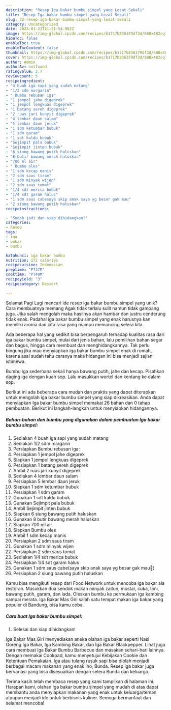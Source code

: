 ```yaml
---
description: "Resep Iga bakar bumbu simpel yang Lezat Sekali"
title: "Resep Iga bakar bumbu simpel yang Lezat Sekali"
slug: 32-resep-iga-bakar-bumbu-simpel-yang-lezat-sekali
category: Uncategorized
date: 2023-01-23T21:21:54.982Z
image: https://img-global.cpcdn.com/recipes/b1717b836379df3d/680x482cq70/iga-bakar-bumbu-simpel-foto-resep-utama.jpg
hideToc: false
enableToc: true
enableTocContent: false
thumbnail: https://img-global.cpcdn.com/recipes/b1717b836379df3d/680x482cq70/iga-bakar-bumbu-simpel-foto-resep-utama.jpg
cover: https://img-global.cpcdn.com/recipes/b1717b836379df3d/680x482cq70/iga-bakar-bumbu-simpel-foto-resep-utama.jpg
author: Admin
authorAv: notfound
ratingvalue: 3.7
reviewcount: 5
recipeingredient:
- "4 buah iga sapi yang sudah matang"
- "1/2 sdm margarin"
- " Bumbu rebusan iga"
- "1 jempol jahe digeprek"
- "1 jempol lengkuas digeprek"
- "1 batang sereh digeprek"
- "2 ruas jari kunyit digeprek"
- "4 lembar daun salam"
- "5 lembar daun jeruk"
- "1 sdm ketumbar bubuk"
- "1 sdm garam"
- "1 sdt kaldu bubuk"
- "Sejimpit pala bubuk"
- "Sejimpit jinten bubuk"
- "6 siung bawang putih haluskan"
- "8 butir bawang merah haluskan"
- "700 ml air"
- " Bumbu oles"
- "1 sdm kecap manis"
- "2 sdm saus tiram"
- "1 sdm minyak wijen"
- "2 sdm saus tomat"
- "1/4 sdt merica bubuk"
- "1/4 sdt garam halus"
- "1 sdm saus cabesaya skip anak saya yg besar gak mau"
- "2 siung bawang putih haluskan"
recipeinstructions:

- "Sudah jadi dan siap dihidangkan!"
categories:
- Resep
tags:
- iga
- bakar
- bumbu

katakunci: iga bakar bumbu 
nutrition: 172 calories
recipecuisine: Indonesian
preptime: "PT37M"
cooktime: "PT40M"
recipeyield: "3"
recipecategory: Dessert

---
```



Selamat Pagi Lagi mencari ide resep iga bakar bumbu simpel yang unik? Cara membuatnya memang Agak tidak terlalu sulit namun tidak gampang juga. Jika salah mengolah maka hasilnya akan hambar dan justru cenderung tidak enak. Padahal iga bakar bumbu simpel yang enak harusnya kan memiliki aroma dan cita rasa yang mampu memancing selera kita.


Ada beberapa hal yang sedikit bisa berpengaruh terhadap kualitas rasa dari iga bakar bumbu simpel, mulai dari jenis bahan, lalu pemilihan bahan segar dan bagus, hingga cara membuat dan menghidangkannya. Tak perlu bingung jika mau menyiapkan iga bakar bumbu simpel enak di rumah, karena asal sudah tahu caranya maka hidangan ini bisa menjadi sajian istimewa.

Bumbu iga sederhana sekali hanya bawang putih, jahe dan kecap. Pisahkan daging iga dengan kuah sop. Lalu masukkan wortel dan kentang ke dalam sop.


Berikut ini ada beberapa cara mudah dan praktis yang dapat diterapkan untuk mengolah iga bakar bumbu simpel yang siap dikreasikan. Anda dapat menyiapkan Iga bakar bumbu simpel memakai 26 bahan dan 0 tahap pembuatan. Berikut ini langkah-langkah untuk menyiapkan hidangannya.

<!--inarticleads1-->

##### Bahan-bahan dan bumbu yang digunakan dalam pembuatan Iga bakar bumbu simpel:

1. Sediakan 4 buah iga sapi yang sudah matang
1. Sediakan 1/2 sdm margarin
1. Persiapkan  Bumbu rebusan iga:
1. Persiapkan 1 jempol jahe digeprek
1. Siapkan 1 jempol lengkuas digeprek
1. Persiapkan 1 batang sereh digeprek
1. Ambil 2 ruas jari kunyit digeprek
1. Sediakan 4 lembar daun salam
1. Persiapkan 5 lembar daun jeruk
1. Siapkan 1 sdm ketumbar bubuk
1. Persiapkan 1 sdm garam
1. Gunakan 1 sdt kaldu bubuk
1. Gunakan Sejimpit pala bubuk
1. Ambil Sejimpit jinten bubuk
1. Siapkan 6 siung bawang putih haluskan
1. Gunakan 8 butir bawang merah haluskan
1. Siapkan 700 ml air
1. Siapkan  Bumbu oles
1. Ambil 1 sdm kecap manis
1. Persiapkan 2 sdm saus tiram
1. Gunakan 1 sdm minyak wijen
1. Persiapkan 2 sdm saus tomat
1. Sediakan 1/4 sdt merica bubuk
1. Persiapkan 1/4 sdt garam halus
1. Gunakan 1 sdm saus cabe(saya skip anak saya yg besar gak mau😬)
1. Persiapkan 2 siung bawang putih haluskan


Kamu bisa mengikuti resep dari Food Network untuk mencoba iga bakar ala restoran. Masukkan dua sendok makan minyak zaitun, mostar, cuka, timi, bawang putih, garam, dan lada. Oleskan bumbu ke permukaan iga kambing sampai merata. Iga Bakar Mas Giri salah satu tempat makan iga bakar yang populer di Bandung, bisa kamu coba. 

<!--inarticleads2-->

##### Cara buat Iga bakar bumbu simpel:


1. Selesai dan siap dihidangkan!

Iga Bakar Mas Giri menyediakan aneka olahan iga bakar seperti Nasi Goreng Iga Bakar, Iga Kambing Bakar, dan Iga Bakar Blackpepper. Lihat juga cara membuat Iga Bakar Bumbu Barbecue dan masakan sehari-hari lainnya. Dengan memakai Cookpad, kamu menyetujui Kebijakan Cookie dan Ketentuan Pemakaian. Iga atau tulang rusuk sapi bisa diolah menjadi berbagai macam makanan yang enak lho, Bunda. Resep iga bakar juga bervariasi yang bisa disesuaikan dengan selera Bunda dan keluarga. 

Terima kasih telah membaca resep yang kami tampilkan di halaman ini. Harapan kami, olahan Iga bakar bumbu simpel yang mudah di atas dapat membantu anda menyiapkan makanan yang enak untuk keluarga/teman ataupun menjadi ide untuk berbisnis kuliner. Semoga bermanfaat dan selamat mencoba!
